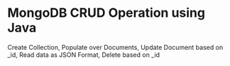 # MongoDB CRUD Operation using Java
Create Collection,
Populate over Documents,
Update Document based on _id,
Read data as JSON Format,
Delete based on _id
